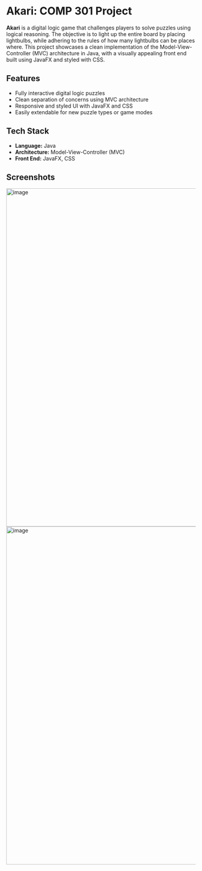 # Akari: COMP 301 Project

**Akari** is a digital logic game that challenges players to solve puzzles using logical reasoning. The objective is to light up the entire board by placing lightbulbs, while adhering to the rules of how many lightbulbs can be places where. This project showcases a clean implementation of the Model-View-Controller (MVC) architecture in Java, with a visually appealing front end built using JavaFX and styled with CSS.

## Features
- Fully interactive digital logic puzzles
- Clean separation of concerns using MVC architecture
- Responsive and styled UI with JavaFX and CSS
- Easily extendable for new puzzle types or game modes

## Tech Stack
- **Language:** Java
- **Architecture:** Model-View-Controller (MVC)
- **Front End:** JavaFX, CSS

## Screenshots
<img width="1440" height="900" alt="image" src="https://github.com/user-attachments/assets/1b1204df-14bc-4d1f-a949-57eb839c010a" />
<img width="1440" height="900" alt="image" src="https://github.com/user-attachments/assets/9bfe9aa5-7de2-4e17-aebd-bfc4f9b8ec58" />

